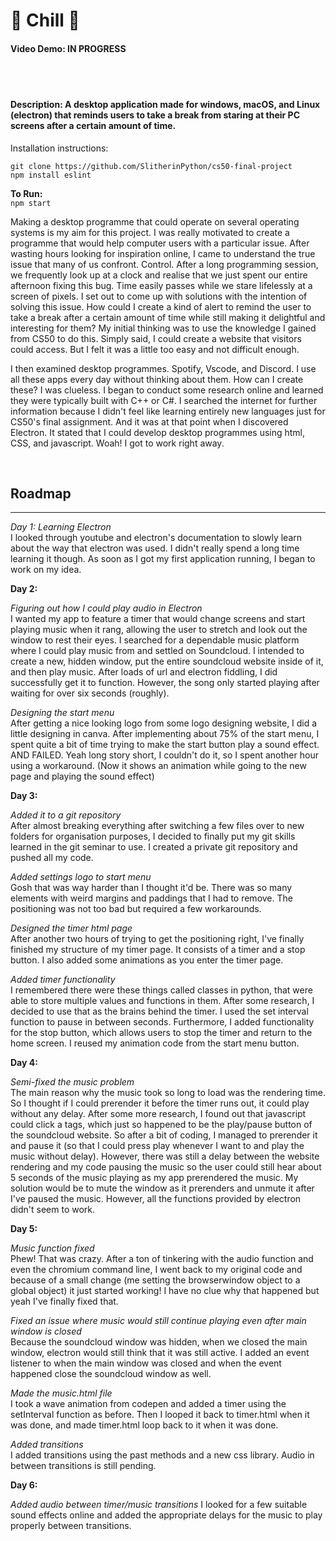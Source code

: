 # 🧊 Chill 🧊

#### Video Demo: IN PROGRESS
<br> <br>

#### Description: A desktop application made for windows, macOS, and Linux (electron) that reminds users to take a break from staring at their PC screens after a certain amount of time.

Installation instructions: <br>
```
git clone https://github.com/SlitherinPython/cs50-final-project
npm install eslint
```

**To Run:** <br>
`npm start`



Making a desktop programme that could operate on several operating systems is my aim for this project. I was really motivated to create a programme that would help computer users with a particular issue. After wasting hours looking for inspiration online, I came to understand the true issue that many of us confront. Control. After a long programming session, we frequently look up at a clock and realise that we just spent our entire afternoon fixing this bug. Time easily passes while we stare lifelessly at a screen of pixels. I set out to come up with solutions with the intention of solving this issue. How could I create a kind of alert to remind the user to take a break after a certain amount of time while still making it delightful and interesting for them? My initial thinking was to use the knowledge I gained from CS50 to do this. Simply said, I could create a website that visitors could access. But I felt it was a little too easy and not difficult enough.

I then examined desktop programmes. Spotify, Vscode, and Discord. I use all these apps every day without thinking about them. How can I create these? I was clueless. I began to conduct some research online and learned they were typically built with C++ or C#. I searched the internet for further information because I didn't feel like learning entirely new languages just for CS50's final assignment. And it was at that point when I discovered Electron. It stated that I could develop desktop programmes using html, CSS, and javascript. Woah! I got to work right away.

  
<br>

## **Roadmap**

<hr>

*Day 1: Learning Electron* <br>
I looked through youtube and electron's documentation to slowly learn about the way that electron was used. I didn't really spend a long time learning it though. As soon as I got my first application running, I began to work on my idea.


**Day 2:**

*Figuring out how I could play audio in Electron* <br>
I wanted my app to feature a timer that would change screens and start playing music when it rang, allowing the user to stretch and look out the window to rest their eyes.
I searched for a dependable music platform where I could play music from and settled on Soundcloud. I intended to create a new, hidden window, put the entire soundcloud website inside of it, and then play music. After loads of url and electron fiddling, I did successfully get it to function. However, the song only started playing after waiting for over six seconds (roughly). 

*Designing the start menu* <br>
After getting a nice looking logo from some logo designing website, I did a little designing in canva. After implementing about 75% of the start menu, I spent quite a bit of time trying to make the start button play a sound effect. AND FAILED. Yeah long story short, I couldn't do it, so I spent another hour using a workaround. (Now it shows an animation while going to the new page and playing the sound effect) 

**Day 3:**

*Added it to a git repository* <br>
After almost breaking everything after switching a few files over to new folders for organisation purposes, I decided to finally put my git skills learned in the git seminar to use. I created a private git repository and pushed all my code.

*Added settings logo to start menu* <br>
Gosh that was way harder than I thought it'd be. There was so many elements with weird margins and paddings that I had to remove. The positioning was not too bad but required a few workarounds.

*Designed the timer html page* <br>
After another two hours of trying to get the positioning right, I've finally finished my structure of my timer page. It consists of a timer and a stop button. I also added some animations as you enter the timer page.

*Added timer functionality* <br>
I remembered there were these things called classes in python, that were able to store multiple values and functions in them. After some research, I decided to use that as the brains behind the timer. I used the set interval function to pause in between seconds. Furthermore, I added functionality for the stop button, which allows users to stop the timer and return to the home screen. I reused my animation code from the start menu button.

**Day 4:**

*Semi-fixed the music problem* <br>
The main reason why the music took so long to load was the rendering time. So I thought if I could prerender it before the timer runs out, it could play without any delay. After some more research, I found out that javascript could click a tags, which just so happened to be the play/pause button of the soundcloud website. So after a bit of coding, I managed to prerender it and pause it (so that I could press play whenever I want to and play the music without delay). However, there was still a delay between the website rendering and my code pausing the music so the user could still hear about 5 seconds of the music playing as my app prerendered the music. My solution would be to mute the window as it prerenders and unmute it after I've paused the music. However, all the functions provided by electron didn't seem to work. 

**Day 5:**

*Music function fixed* <br>
Phew! That was crazy. After a ton of tinkering with the audio function and even the chromium command line, I went back to my original code and because of a small change (me setting the browserwindow object to a global object) it just started working! I have no clue why that happened but yeah I've finally fixed that.

*Fixed an issue where music would still continue playing even after main window is closed* <br>
Because the soundcloud window was hidden, when we closed the main window, electron would still think that it was still active. I added an event listener to when the main window was closed and when the event happened close the soundcloud window as well. 

*Made the music.html file* <br>
I took a wave animation from codepen and added a timer using the setInterval function as before. Then I looped it back to timer.html when it was done, and made timer.html loop back to it when it was done. 

*Added transitions* <br>
I added transitions using the past methods and a new css library. Audio in between transitions is still pending.

**Day 6:**

*Added audio between timer/music transitions*
I looked for a few suitable sound effects online and added the appropriate delays for the music to play properly between transitions.



